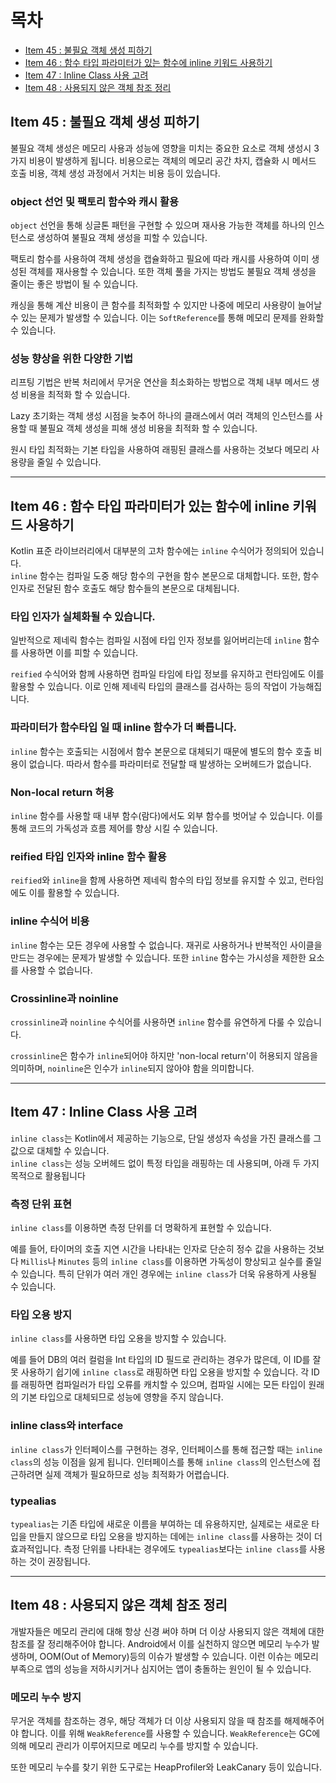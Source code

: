 # 목차

- [Item 45 : 불필요 객체 생성 피하기](#item-45--불필요-객체-생성-피하기)
- [Item 46 : 함수 타입 파라미터가 있는 함수에 inline 키워드 사용하기](#item-46--함수-타입-파라미터가-있는-함수에-inline-키워드-사용하기)
- [Item 47 : Inline Class 사용 고려](#item-47--inline-class-사용-고려)
- [Item 48 : 사용되지 않은 객체 참조 정리](#item-48--사용되지-않은-객체-참조-정리)

## Item 45 : 불필요 객체 생성 피하기

불필요 객체 생성은 메모리 사용과 성능에 영향을 미치는 중요한 요소로 객체 생성시 3가지 비용이 발생하게 됩니다.
비용으로는 객체의 메모리 공간 차지, 캡슐화 시 메서드 호출 비용, 객체 생성 과정에서 거치는 비용 등이 있습니다.

### object 선언 및 팩토리 함수와 캐시 활용

`object` 선언을 통해 싱글톤 패턴을 구현할 수 있으며 재사용 가능한 객체를 하나의 인스턴스로 생성하여 불필요 객체 생성을 피할 수 있습니다.

팩토리 함수를 사용하여 객체 생성을 캡슐화하고 필요에 따라 캐시를 사용하여 이미 생성된 객체를 재사용할 수 있습니다.
또한 객체 풀을 가지는 방법도 불필요 객체 생성을 줄이는 좋은 방법이 될 수 있습니다.

캐싱을 통해 계산 비용이 큰 함수를 최적화할 수 있지만 나중에 메모리 사용량이 늘어날 수 있는 문제가 발생할 수 있습니다.
이는 `SoftReference`를 통해 메모리 문제를 완화할 수 있습니다.

### 성능 향상을 위한 다양한 기법

리프팅 기법은 반복 처리에서 무거운 연산을 최소화하는 방법으로 객체 내부 메서드 생성 비용을 최적화 할 수 있습니다.

Lazy 초기화는 객체 생성 시점을 늦추어 하나의 클래스에서 여러 객체의 인스턴스를 사용할 때 불필요 객체 생성을 피해 생성 비용을 최적화 할 수 있습니다.

원시 타입 최적화는 기본 타입을 사용하여 래핑된 클래스를 사용하는 것보다 메모리 사용량을 줄일 수 있습니다.

---

## Item 46 : 함수 타입 파라미터가 있는 함수에 inline 키워드 사용하기

Kotlin 표준 라이브러리에서 대부분의 고차 함수에는 `inline` 수식어가 정의되어 있습니다.  
`inline` 함수는 컴파일 도중 해당 함수의 구현을 함수 본문으로 대체합니다.
또한, 함수 인자로 전달된 함수 호출도 해당 함수들의 본문으로 대체됩니다.

### 타입 인자가 실체화될 수 있습니다.

일반적으로 제네릭 함수는 컴파일 시점에 타입 인자 정보를 잃어버리는데 `inline` 함수를 사용하면 이를 피할 수 있습니다.

`reified` 수식어와 함께 사용하면 컴파일 타임에 타입 정보를 유지하고 런타임에도 이를 활용할 수 있습니다. 이로 인해 제네릭 타입의 클래스를 검사하는 등의 작업이 가능해집니다.

### 파라미터가 함수타입 일 때 inline 함수가 더 빠릅니다.

`inline` 함수는 호출되는 시점에서 함수 본문으로 대체되기 때문에 별도의 함수 호출 비용이 없습니다.
따라서 함수를 파라미터로 전달할 때 발생하는 오버헤드가 없습니다.

### Non-local return 허용

`inline` 함수를 사용할 때 내부 함수(람다)에서도 외부 함수를 벗어날 수 있습니다.
이를 통해 코드의 가독성과 흐름 제어를 향상 시킬 수 있습니다.

### reified 타입 인자와 inline 함수 활용

`reified`와 `inline`을 함께 사용하면 제네릭 함수의 타입 정보를 유지할 수 있고, 런타임에도 이를 활용할 수 있습니다.

### inline 수식어 비용

`inline` 함수는 모든 경우에 사용할 수 없습니다. 재귀로 사용하거나 반복적인 사이클을 만드는 경우에는 문제가 발생할 수 있습니다. 또한 `inline` 함수는 가시성을 제한한 요소를 사용할 수 없습니다.

### Crossinline과 noinline

`crossinline`과 `noinline` 수식어를 사용하면 `inline` 함수를 유연하게 다룰 수 있습니다.

`crossinline`은 함수가 `inline`되어야 하지만 'non-local return'이 허용되지 않음을 의미하며, `noinline`은 인수가 `inline`되지 않아야 함을 의미합니다.

---

## Item 47 : Inline Class 사용 고려

`inline class`는 Kotlin에서 제공하는 기능으로, 단일 생성자 속성을 가진 클래스를 그 값으로 대체할 수 있습니다.   
`inline class`는 성능 오버헤드 없이 특정 타입을 래핑하는 데 사용되며, 아래 두 가지 목적으로 활용됩니다

### 측정 단위 표현

`inline class`를 이용하면 측정 단위를 더 명확하게 표현할 수 있습니다.

예를 들어, 타이머의 호출 지연 시간을 나타내는 인자로 단순히 정수 값을 사용하는 것보다 `Millis`나 `Minutes` 등의 `inline class`를 이용하면 가독성이 향상되고 실수를 줄일 수 있습니다.
특히 단위가 여러 개인 경우에는 `inline class`가 더욱 유용하게 사용될 수 있습니다.

### 타입 오용 방지

`inline class`를 사용하면 타입 오용을 방지할 수 있습니다.

예를 들어 DB의 여러 컬럼을 Int 타입의 ID 필드로 관리하는 경우가 많은데, 이 ID를 잘못 사용하기 쉽기에 `inline class`로 래핑하면 타입 오용을 방지할 수 있습니다.
각 ID를 래핑하면 컴파일러가 타입 오류를 캐치할 수 있으며, 컴파일 시에는 모든 타입이 원래의 기본 타입으로 대체되므로 성능에 영향을 주지 않습니다.

### inline class와 interface

`inline class`가 인터페이스를 구현하는 경우, 인터페이스를 통해 접근할 때는 `inline class`의 성능 이점을 잃게 됩니다.
인터페이스를 통해 `inline class`의 인스턴스에 접근하려면 실제 객체가 필요하므로 성능 최적화가 어렵습니다.

### typealias

`typealias`는 기존 타입에 새로운 이름을 부여하는 데 유용하지만, 실제로는 새로운 타입을 만들지 않으므로 타입 오용을 방지하는 데에는 `inline class`를 사용하는 것이 더 효과적입니다.
측정 단위를 나타내는 경우에도 `typealias`보다는 `inline class`를 사용하는 것이 권장됩니다.

---

## Item 48 : 사용되지 않은 객체 참조 정리

개발자들은 메모리 관리에 대해 항상 신경 써야 하며 더 이상 사용되지 않은 객체에 대한 참조를 잘 정리해주어야 합니다. 
Android에서 이를 실천하지 않으면 메모리 누수가 발생하며, OOM(Out of Memory)등의 이슈가 발생할 수 있습니다. 
이런 이슈는 메모리 부족으로 앱의 성능을 저하시키거나 심지어는 앱이 충돌하는 원인이 될 수 있습니다.

### 메모리 누수 방지 

무거운 객체를 참조하는 경우, 해당 객체가 더 이상 사용되지 않을 때 참조를 해제해주어야 합니다.
이를 위해 `WeakReference`를 사용할 수 있습니다. `WeakReference`는 GC에 의해 메모리 관리가 이루어지므로 메모리 누수를 방지할 수 있습니다.

또한 메모리 누수를 찾기 위한 도구로는 HeapProfiler와 LeakCanary 등이 있습니다.